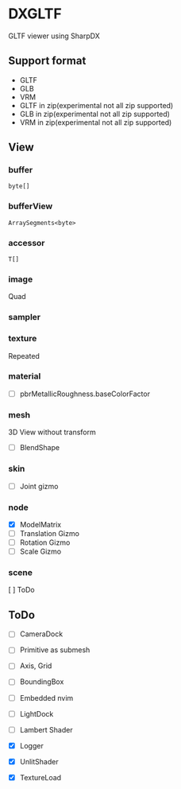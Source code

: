 # DXGLTF

GLTF viewer using SharpDX

## Support format

* GLTF
* GLB
* VRM
* GLTF in zip(experimental not all zip supported)
* GLB in zip(experimental not all zip supported)
* VRM in zip(experimental not all zip supported)

## View

### buffer
`byte[]`

### bufferView
`ArraySegments<byte>`

### accessor
`T[]`

### image
Quad

### sampler

### texture
Repeated

### material
* [ ] pbrMetallicRoughness.baseColorFactor

### mesh
3D View without transform
* [ ] BlendShape

### skin
* [ ] Joint gizmo

### node
* [x] ModelMatrix
* [ ] Translation Gizmo
* [ ] Rotation Gizmo
* [ ] Scale Gizmo

### scene
[ ] ToDo

## ToDo

* [ ] CameraDock
* [ ] Primitive as submesh
* [ ] Axis, Grid
* [ ] BoundingBox
* [ ] Embedded nvim
* [ ] LightDock
* [ ] Lambert Shader
* [x] Logger
* [x] UnlitShader
* [x] TextureLoad

